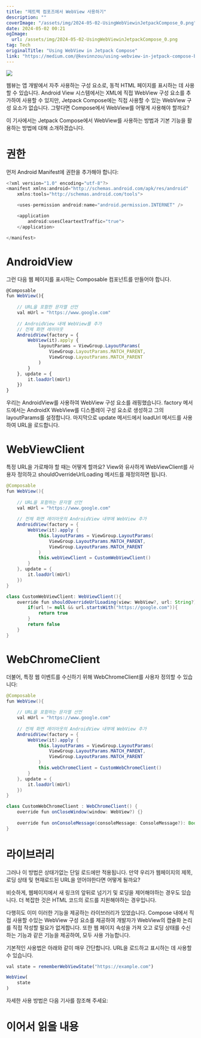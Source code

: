 ```yaml
---
title: "제트팩 컴포즈에서 WebView 사용하기"
description: ""
coverImage: "/assets/img/2024-05-02-UsingWebViewinJetpackCompose_0.png"
date: 2024-05-02 00:21
ogImage: 
  url: /assets/img/2024-05-02-UsingWebViewinJetpackCompose_0.png
tag: Tech
originalTitle: "Using WebView in Jetpack Compose"
link: "https://medium.com/@kevinnzou/using-webview-in-jetpack-compose-bbf5991cfd14"
---
```



<img src="/assets/img/2024-05-02-UsingWebViewinJetpackCompose_0.png" />

웹뷰는 앱 개발에서 자주 사용하는 구성 요소로, 동적 HTML 페이지를 표시하는 데 사용할 수 있습니다. Android View 시스템에서는 XML에 직접 WebView 구성 요소를 추가하여 사용할 수 있지만, Jetpack Compose에는 직접 사용할 수 있는 WebView 구성 요소가 없습니다. 그렇다면 Compose에서 WebView를 어떻게 사용해야 할까요?

이 기사에서는 Jetpack Compose에서 WebView를 사용하는 방법과 기본 기능을 활용하는 방법에 대해 소개하겠습니다.

# 권한

<div class="content-ad"></div>

먼저 Android Manifest에 권한을 추가해야 합니다:

```js
<?xml version="1.0" encoding="utf-8"?>
<manifest xmlns:android="http://schemas.android.com/apk/res/android"
    xmlns:tools="http://schemas.android.com/tools">

    <uses-permission android:name="android.permission.INTERNET" />

    <application
        android:usesCleartextTraffic="true">
    </application>

</manifest>
```

# AndroidView

그런 다음 웹 페이지를 표시하는 Composable 컴포넌트를 만들어야 합니다.

<div class="content-ad"></div>

```js
@Composable
fun WebView(){
  
    // URL을 포함한 문자열 선언
    val mUrl = "https://www.google.com"
  
    // AndroidView 내에 WebView를 추가
    // 전체 화면 레이아웃
    AndroidView(factory = {
        WebView(it).apply {
            layoutParams = ViewGroup.LayoutParams(
                ViewGroup.LayoutParams.MATCH_PARENT,
                ViewGroup.LayoutParams.MATCH_PARENT
            )
        }
    }, update = {
        it.loadUrl(mUrl)
    })
}
```

우리는 AndroidView를 사용하여 WebView 구성 요소를 래핑했습니다. factory 메서드에서는 AndroidX WebView를 디스플레이 구성 요소로 생성하고 그의 layoutParams를 설정합니다. 마지막으로 update 메서드에서 loadUrl 메서드를 사용하여 URL을 로드합니다.

# WebViewClient

특정 URL을 가로채야 할 때는 어떻게 할까요? View와 유사하게 WebViewClient를 사용자 정의하고 shouldOverrideUrlLoading 메서드를 재정의하면 됩니다.

<div class="content-ad"></div>

```java
@Composable
fun WebView(){
  
    // URL을 포함하는 문자열 선언
    val mUrl = "https://www.google.com"
  
    // 전체 화면 레이아웃의 AndroidView 내부에 WebView 추가
    AndroidView(factory = {
        WebView(it).apply {
            this.layoutParams = ViewGroup.LayoutParams(
                ViewGroup.LayoutParams.MATCH_PARENT,
                ViewGroup.LayoutParams.MATCH_PARENT
            )
            this.webViewClient = CustomWebViewClient()
        }
    }, update = {
        it.loadUrl(mUrl)
    })
}

class CustomWebViewClient: WebViewClient(){
    override fun shouldOverrideUrlLoading(view: WebView?, url: String?): Boolean {
        if(url != null && url.startsWith("https://google.com")){
            return true
        }
        return false
    }
}
```

# WebChromeClient

더불어, 특정 웹 이벤트를 수신하기 위해 WebChromeClient를 사용자 정의할 수 있습니다:

```java
@Composable
fun WebView(){
  
    // URL을 포함하는 문자열 선언
    val mUrl = "https://www.google.com"
  
    // 전체 화면 레이아웃의 AndroidView 내부에 WebView 추가
    AndroidView(factory = {
        WebView(it).apply {
            this.layoutParams = ViewGroup.LayoutParams(
                ViewGroup.LayoutParams.MATCH_PARENT,
                ViewGroup.LayoutParams.MATCH_PARENT
            )
            this.webChromeClient = CustomWebChromeClient()
        }
    }, update = {
        it.loadUrl(mUrl)
    })
}

class CustomWebChromeClient : WebChromeClient() {
    override fun onCloseWindow(window: WebView?) {}
    
    override fun onConsoleMessage(consoleMessage: ConsoleMessage?): Boolean {}
}
```

<div class="content-ad"></div>

# 라이브러리

그러나 이 방법은 상태가없는 단일 로드에만 적용됩니다. 만약 우리가 웹페이지의 제목, 로딩 상태 및 현재로드된 URL을 얻어야한다면 어떻게 될까요?

비슷하게, 웹페이지에서 새 링크의 앞뒤로 넘기기 및 로딩을 제어해야하는 경우도 있습니다. 더 복잡한 것은 HTML 코드의 로드를 지원해야하는 경우입니다.

다행히도 이미 이러한 기능을 제공하는 라이브러리가 있었습니다. Compose 내에서 직접 사용할 수있는 WebView 구성 요소를 제공하여 개발자가 WebView의 캡슐화 논리를 직접 작성할 필요가 없게합니다. 또한 웹 페이지 속성을 가져 오고 로딩 상태를 수신하는 기능과 같은 기능을 제공하여, 모두 사용 가능합니다.

<div class="content-ad"></div>

기본적인 사용법은 아래와 같이 매우 간단합니다. URL을 로드하고 표시하는 데 사용할 수 있습니다.

```js
val state = rememberWebViewState("https://example.com")

WebView(
    state
)
```

자세한 사용 방법은 다음 기사를 참조해 주세요:

# 이어서 읽을 내용